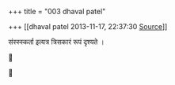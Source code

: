 +++
title = "003 dhaval patel"

+++
[[dhaval patel	2013-11-17, 22:37:30 [Source](https://groups.google.com/g/samskrita/c/N2GGZ467SVo)]]



संस्स्स्कर्ता इत्यत्र त्रिसकारं रूपं दृश्यते ।






